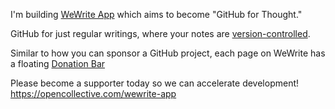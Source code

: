 I'm building [WeWrite App](https://x.com/WeWriteApp) which aims to become "GitHub for Thought." 

GitHub for just regular writings, where your notes are [version-controlled](https://www.notion.so/wewrite-app/Version-history-filmstrip-b2e6d1ad3301468d955d037c673a0227). 

Similar to how you can sponsor a GitHub project, each page on WeWrite has a floating [Donation Bar](https://wewrite-app.notion.site/Donation-bar-25b3fe60b7fe4eb0b6afe6da802a8906)

Please become a supporter today so we can accelerate development! https://opencollective.com/wewrite-app 
